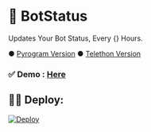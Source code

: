# 🤖 BotStatus

Updates Your Bot Status, Every {} Hours.

● [Pyrogram Version](https://github.com/UvinduBro/BotStatus/tree/Pyrogram)
● [Telethon Version](https://github.com/UvinduBro/BotStatus/tree/Telethon)

### ✅ Demo : [Here](https://t.me/UvinduBro/59)

## 👨‍💻 Deploy: 
[![Deploy](https://www.herokucdn.com/deploy/button.svg)](https://heroku.com/deploy?template=https://github.com/ChampuXD/FenuBots/tree/Pyrogram)

